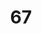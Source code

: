 ---
title: "67"
imageurl: "../src/content/thumbnail/67.webp"
dwnurl: "https://imgs1.thamizhnation.org/67.jpg"
tags: ['thalaivar']
---